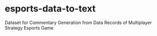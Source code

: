 # esports-data-to-text
 Dataset for Commentary Generation from Data Records of Multiplayer Strategy Esports Game
